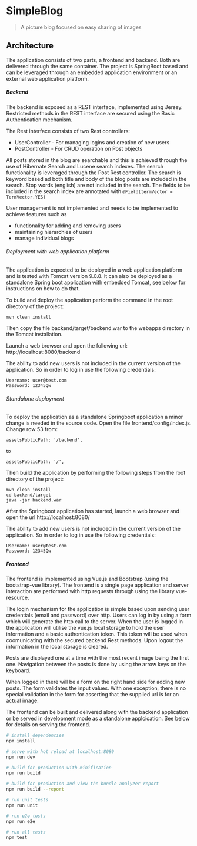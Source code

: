 # SimpleBlog

> A picture blog focused on easy sharing of images

## Architecture

 The application consists of two parts, a frontend and backend. Both
 are delivered through the same container. The project is SpringBoot
 based and can be leveraged through an embedded application environment
 or an external web application platform.
 
 ##### Backend
 
 The backend is exposed as a REST interface, implemented using Jersey. 
 Restricted methods in the REST interface are secured
 using the Basic Authentication mechanism.
 
 The Rest interface consists of two Rest controllers:
 - UserController - For managing logins and creation of new users
 - PostController - For CRUD operation on Post objects 
 
 All posts stored in the blog are searchable and this is achieved
 through the use of Hibernate Search and Lucene search indexes. The
 search functionality is leveraged through the Post Rest controller. The
 search is keyword based ad both title and body of the blog posts are
 included in the search. Stop words (english) are not included in the
 search. The fields to be included in the search index are annotated with
 `@Field(termVector = TermVector.YES)`
 
 User management is not implemented and needs to be implemented to 
 achieve features such as
 - functionality for adding and removing users
 - maintaining hierarchies of users
 - manage individual blogs
 
 ###### Deployment with web application platform
 
 The application is expected to be deployed in a web application platform and is tested with
 Tomcat version 9.0.8. It can also be deployed as a standalone Spring boot application with
 embedded Tomcat, see below for instructions on how to do that.
 
 To build and deploy the application perform the command in the root directory of 
 the project:
 
```
mvn clean install
```
 
 Then copy the file backend/target/backend.war to the webapps directory in the Tomcat installation.
 
 Launch a web browser and open the following url: http://localhost:8080/backend
 
 The ability to add new users is not included in the current version of
 the application. So in order to log in use the following credentials:
 ```
Username: user@test.com
Password: 12345Qw
 ```
 
 
 ###### Standalone deployment
 
 To deploy the application as a standalone Springboot application a minor change is needed in the
 source code. Open the file frontend/config/index.js. Change row 53 from:
  
```
assetsPublicPath: '/backend',
```

to
  
```
assetsPublicPath: '/',
```

Then build the application by performing the following steps from the root directory of the
project:
 
 ```
 mvn clean install
 cd backend/target
 java -jar backend.war
  ```
 After the Springboot application has started, launch a web browser and open the 
 url http://localhost:8080/
 
  The ability to add new users is not included in the current version of
  the application. So in order to log in use the following credentials:
  ```
 Username: user@test.com
 Password: 12345Qw
  ```
 
 ##### Frontend
 
 The frontend is implemented using Vue.js and Bootstrap (using the 
 bootstrap-vue library). The frontend is a single page application
 and server interaction are performed with http requests through
 using the library vue-resource.
 
 The login mechanism for the application is simple based upon sending
 user credentials (email and password) over http. Users can log in by
 using a form which will generate the http call to the server. When
 the user is logged in the application will utilise the vue.js local 
 storage to hold the user information and a basic authentication token. 
 This token will be used when coomunicating with the secured backend 
 Rest methods. Upon logout the information in the local storage is
 cleared.
 
 Posts are displayed one at a time with the most recent image being
 the first one. Navigation between the posts is done by using the
 arrow keys on the keyboard.
 
 When logged in there will be a form on the right hand side for 
 adding new posts. The form validates the input values. With one
 exception, there is no special validation in the form for asserting 
 that the supplied url is for an actual image. 
 
 The frontend can be built and delivered along with the backend application
 or be served in development mode as a standalone applcication. See
 below for details on serving the frontend.
 
 ``` bash
 # install dependencies
 npm install
 
 # serve with hot reload at localhost:8080
 npm run dev
 
 # build for production with minification
 npm run build
 
 # build for production and view the bundle analyzer report
 npm run build --report
 
 # run unit tests
 npm run unit
 
 # run e2e tests
 npm run e2e
 
 # run all tests
 npm test
 ```